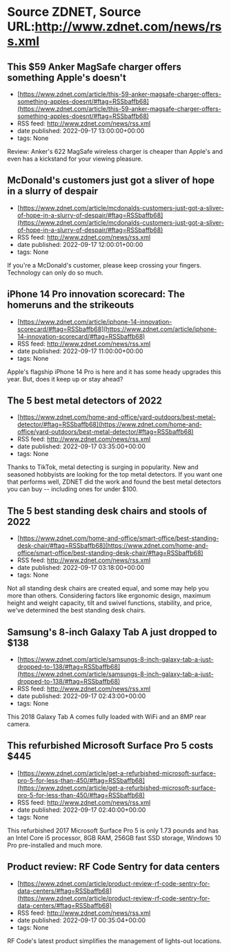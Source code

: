 # Source ZDNET, Source URL:http://www.zdnet.com/news/rss.xml

## This $59 Anker MagSafe charger offers something Apple's doesn't
 - [https://www.zdnet.com/article/this-59-anker-magsafe-charger-offers-something-apples-doesnt/#ftag=RSSbaffb68](https://www.zdnet.com/article/this-59-anker-magsafe-charger-offers-something-apples-doesnt/#ftag=RSSbaffb68)
 - RSS feed: http://www.zdnet.com/news/rss.xml
 - date published: 2022-09-17 13:00:00+00:00
 - tags: None

Review: Anker's 622 MagSafe wireless charger is cheaper than Apple's and even has a kickstand for your viewing pleasure.

## McDonald's customers just got a sliver of hope in a slurry of despair
 - [https://www.zdnet.com/article/mcdonalds-customers-just-got-a-sliver-of-hope-in-a-slurry-of-despair/#ftag=RSSbaffb68](https://www.zdnet.com/article/mcdonalds-customers-just-got-a-sliver-of-hope-in-a-slurry-of-despair/#ftag=RSSbaffb68)
 - RSS feed: http://www.zdnet.com/news/rss.xml
 - date published: 2022-09-17 12:00:01+00:00
 - tags: None

If you're a McDonald's customer, please keep crossing your fingers. Technology can only do so much.

## iPhone 14 Pro innovation scorecard: The homeruns and the strikeouts
 - [https://www.zdnet.com/article/iphone-14-innovation-scorecard/#ftag=RSSbaffb68](https://www.zdnet.com/article/iphone-14-innovation-scorecard/#ftag=RSSbaffb68)
 - RSS feed: http://www.zdnet.com/news/rss.xml
 - date published: 2022-09-17 11:00:00+00:00
 - tags: None

Apple's flagship iPhone 14 Pro is here and it has some heady upgrades this year. But, does it keep up or stay ahead?

## The 5 best metal detectors of 2022
 - [https://www.zdnet.com/home-and-office/yard-outdoors/best-metal-detector/#ftag=RSSbaffb68](https://www.zdnet.com/home-and-office/yard-outdoors/best-metal-detector/#ftag=RSSbaffb68)
 - RSS feed: http://www.zdnet.com/news/rss.xml
 - date published: 2022-09-17 03:35:00+00:00
 - tags: None

Thanks to TikTok, metal detecting is surging in popularity. New and seasoned hobbyists are looking for the top metal detectors. If you want one that performs well, ZDNET did the work and found the best metal detectors you can buy -- including ones for under $100.

## The 5 best standing desk chairs and stools of 2022
 - [https://www.zdnet.com/home-and-office/smart-office/best-standing-desk-chair/#ftag=RSSbaffb68](https://www.zdnet.com/home-and-office/smart-office/best-standing-desk-chair/#ftag=RSSbaffb68)
 - RSS feed: http://www.zdnet.com/news/rss.xml
 - date published: 2022-09-17 03:18:00+00:00
 - tags: None

Not all standing desk chairs are created equal, and some may help you more than others. Considering factors like ergonomic design, maximum height and weight capacity, tilt and swivel functions, stability, and price, we've determined the best standing desk chairs.

## Samsung's 8-inch Galaxy Tab A just dropped to $138
 - [https://www.zdnet.com/article/samsungs-8-inch-galaxy-tab-a-just-dropped-to-138/#ftag=RSSbaffb68](https://www.zdnet.com/article/samsungs-8-inch-galaxy-tab-a-just-dropped-to-138/#ftag=RSSbaffb68)
 - RSS feed: http://www.zdnet.com/news/rss.xml
 - date published: 2022-09-17 02:43:00+00:00
 - tags: None

This 2018 Galaxy Tab A comes fully loaded with WiFi and an 8MP rear camera.

## This refurbished Microsoft Surface Pro 5 costs $445
 - [https://www.zdnet.com/article/get-a-refurbished-microsoft-surface-pro-5-for-less-than-450/#ftag=RSSbaffb68](https://www.zdnet.com/article/get-a-refurbished-microsoft-surface-pro-5-for-less-than-450/#ftag=RSSbaffb68)
 - RSS feed: http://www.zdnet.com/news/rss.xml
 - date published: 2022-09-17 02:40:00+00:00
 - tags: None

This refurbished 2017 Microsoft Surface Pro 5 is only 1.73 pounds and has an Intel Core i5 processor, 8GB RAM, 256GB fast SSD storage, Windows 10 Pro pre-installed and much more.

## Product review: RF Code Sentry for data centers
 - [https://www.zdnet.com/article/product-review-rf-code-sentry-for-data-centers/#ftag=RSSbaffb68](https://www.zdnet.com/article/product-review-rf-code-sentry-for-data-centers/#ftag=RSSbaffb68)
 - RSS feed: http://www.zdnet.com/news/rss.xml
 - date published: 2022-09-17 00:35:04+00:00
 - tags: None

RF Code's latest product simplifies the management of lights-out locations.
